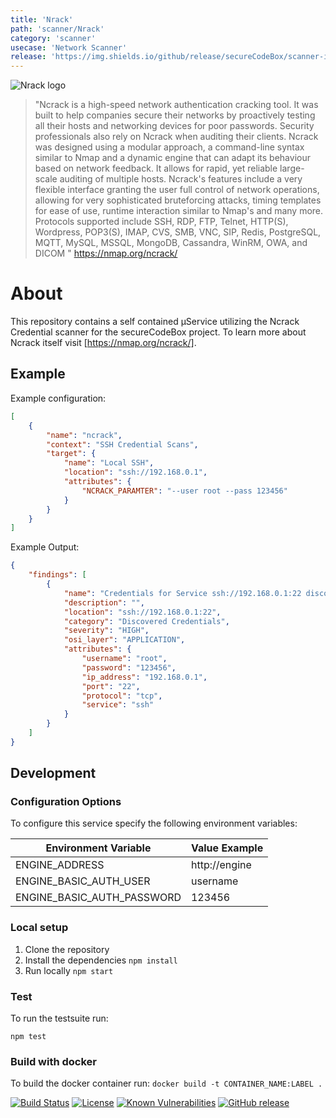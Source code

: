 ```yaml
---
title: 'Nrack'
path: 'scanner/Nrack'
category: 'scanner'
usecase: 'Network Scanner'
release: 'https://img.shields.io/github/release/secureCodeBox/scanner-infrastructure-nrack.svg'
---
```


![Nrack logo](https://nmap.org/ncrack/images/ncrack_logo.png)

> "Ncrack is a high-speed network authentication cracking tool. It was built to help companies secure their networks by proactively testing all their hosts and networking devices for poor passwords. Security professionals also rely on Ncrack when auditing their clients. Ncrack was designed using a modular approach, a command-line syntax similar to Nmap and a dynamic engine that can adapt its behaviour based on network feedback. It allows for rapid, yet reliable large-scale auditing of multiple hosts. Ncrack's features include a very flexible interface granting the user full control of network operations, allowing for very sophisticated bruteforcing attacks, timing templates for ease of use, runtime interaction similar to Nmap's and many more. Protocols supported include SSH, RDP, FTP, Telnet, HTTP(S), Wordpress, POP3(S), IMAP, CVS, SMB, VNC, SIP, Redis, PostgreSQL, MQTT, MySQL, MSSQL, MongoDB, Cassandra, WinRM, OWA, and DICOM " https://nmap.org/ncrack/

<!-- end -->

# About

This repository contains a self contained µService utilizing the Ncrack Credential scanner for the secureCodeBox project. To learn more about Ncrack itself visit [https://nmap.org/ncrack/].

## Example

Example configuration:

```json
[
    {
        "name": "ncrack",
        "context": "SSH Credential Scans",
        "target": {
            "name": "Local SSH",
            "location": "ssh://192.168.0.1",
            "attributes": {
                "NCRACK_PARAMTER": "--user root --pass 123456"
            }
        }
    }
]
```

Example Output:

```json
{
    "findings": [
        {
            "name": "Credentials for Service ssh://192.168.0.1:22 discovered via bruteforce.",
            "description": "",
            "location": "ssh://192.168.0.1:22",
            "category": "Discovered Credentials",
            "severity": "HIGH",
            "osi_layer": "APPLICATION",
            "attributes": {
                "username": "root",
                "password": "123456",
                "ip_address": "192.168.0.1",
                "port": "22",
                "protocol": "tcp",
                "service": "ssh"
            }
        }
    ]
}
```

## Development

### Configuration Options

To configure this service specify the following environment variables:

| Environment Variable       | Value Example |
| -------------------------- | ------------- |
| ENGINE_ADDRESS             | http://engine |
| ENGINE_BASIC_AUTH_USER     | username      |
| ENGINE_BASIC_AUTH_PASSWORD | 123456        |

### Local setup

1.  Clone the repository
2.  Install the dependencies `npm install`
3.  Run locally `npm start`

### Test

To run the testsuite run:

`npm test`

### Build with docker

To build the docker container run: `docker build -t CONTAINER_NAME:LABEL .`

[![Build Status](https://travis-ci.com/secureCodeBox/scanner-infrastructure-ncrack.svg?branch=master)](https://travis-ci.com/secureCodeBox/scanner-infrastructure-ncrack)
[![License](https://img.shields.io/badge/License-Apache%202.0-blue.svg)](https://opensource.org/licenses/Apache-2.0)
[![Known Vulnerabilities](https://snyk.io/test/github/secureCodeBox/scanner-infrastructure-ncrack/badge.svg)](https://snyk.io/test/github/secureCodeBox/scanner-infrastructure-ncrack)
[![GitHub release](https://img.shields.io/github/release/secureCodeBox/scanner-infrastructure-ncrack.svg)](https://github.com/secureCodeBox/scanner-infrastructure-ncrack/releases/latest)
